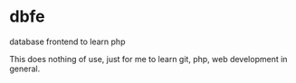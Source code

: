 # dbfe
database frontend to learn php

This does nothing of use, just for me to learn git, php, web development in general.
